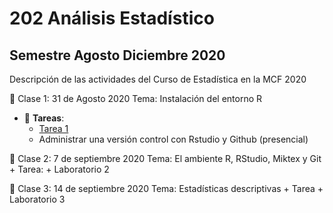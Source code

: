 # 202 Análisis Estadístico 
## Semestre Agosto Diciembre 2020

Descripción de las actividades del Curso de Estadística en la MCF 2020

:paperclip: Clase 1: 31 de Agosto 2020
Tema:  Instalación del entorno R
- :file_folder: __Tareas__:
    + [Tarea 1](Tarea_1_Métodos_Estadisticos.pdf)
    + Administrar una versión control con Rstudio y Github (presencial)
    

:paperclip: Clase 2: 7 de septiembre 2020
Tema: El ambiente R, RStudio, Miktex y Git
        + Tarea:
        + Laboratorio 2

:paperclip: Clase 3: 14 de septiembre 2020
Tema: Estadísticas descriptivas
        + Tarea
        + Laboratorio 3

